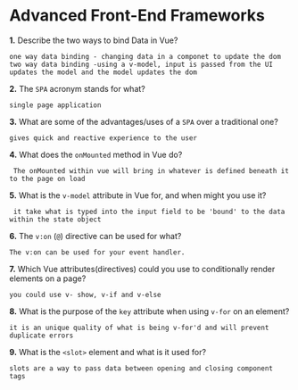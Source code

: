 # Advanced Front-End Frameworks


**1.** Describe the two ways to bind Data in Vue?
<!-- enter you answer in the space below -->
```
one way data binding - changing data in a componet to update the dom
two way data binding -using a v-model, input is passed from the UI updates the model and the model updates the dom
```

**2.** The `SPA` acronym stands for what?
<!-- enter you answer in the space below -->
```
single page application
```
**3.** What are some of the advantages/uses of a `SPA` over a traditional one?
<!-- enter you answer in the space below -->
```
gives quick and reactive experience to the user
```
**4.** What does the `onMounted` method in Vue do?
<!-- enter you answer in the space below -->
```
 The onMounted within vue will bring in whatever is defined beneath it to the page on load
```
**5.** What is the `v-model` attribute in Vue for, and when might you use it?
<!-- enter you answer in the space below -->
```
 it take what is typed into the input field to be 'bound' to the data within the state object
```
**6.** The `v:on` (`@`) directive can be used for what?
<!-- enter you answer in the space below -->
```
The v:on can be used for your event handler.
```
**7.** Which Vue attributes(directives) could you use to conditionally render elements on a page?
<!-- enter you answer in the space below -->
```
you could use v- show, v-if and v-else 
```
**8.** What is the purpose of the `key` attribute when using `v-for` on an element?
<!-- enter you answer in the space below -->
```
it is an unique quality of what is being v-for'd and will prevent duplicate errors
```
**9.** What is the `<slot>` element and what is it used for?
<!-- enter you answer in the space below -->
```
slots are a way to pass data between opening and closing component tags
```